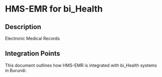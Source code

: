 # HMS-EMR for bi_Health

## Description

Electronic Medical Records

## Integration Points

This document outlines how HMS-EMR is integrated with bi_Health systems in Burundi.
